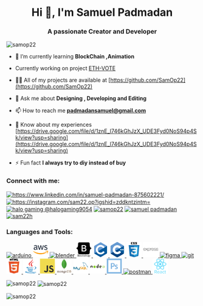 <h1 align="center">Hi 👋, I'm Samuel Padmadan</h1>
<h3 align="center">A passionate Creator and Developer</h3>

<p align="left"> <img src="https://komarev.com/ghpvc/?username=samop22&label=Profile%20views&color=0e75b6&style=flat" alt="samop22" /> </p>

- 🌱 I’m currently learning **BlockChain ,Animation**

- Currently working on project [ETH-VOTE](https://github.com/SamOp22/BlockChain_Voting)

- 👨‍💻 All of my projects are available at [https://github.com/SamOp22](https://github.com/SamOp22)

- 💬 Ask me about **Designing , Developing and Editing**

- 📫 How to reach me **padmadansamuel@gmail.com**

- 📄 Know about my experiences [https://drive.google.com/file/d/1znE_l746kGhJzX_UDE3Fyd0NoS94p4Sk/view?usp=sharing](https://drive.google.com/file/d/1znE_l746kGhJzX_UDE3Fyd0NoS94p4Sk/view?usp=sharing)

- ⚡ Fun fact **I always try to diy instead of buy**

<h3 align="left">Connect with me:</h3>
<p align="left">
<a href="https://linkedin.com/in/samuel-padmadan-875602221/" target="blank"><img align="center" src="https://raw.githubusercontent.com/rahuldkjain/github-profile-readme-generator/master/src/images/icons/Social/linked-in-alt.svg" alt="https://www.linkedin.com/in/samuel-padmadan-875602221/" height="30" width="40" /></a>
<a href="https://instagram.com/https://instagram.com/sam22.op?igshid=zddkntzintm=" target="blank"><img align="center" src="https://raw.githubusercontent.com/rahuldkjain/github-profile-readme-generator/master/src/images/icons/Social/instagram.svg" alt="https://instagram.com/sam22.op?igshid=zddkntzintm=" height="30" width="40" /></a>
<a href="https://www.youtube.com/c/halo gaming @halogaming9054" target="blank"><img align="center" src="https://raw.githubusercontent.com/rahuldkjain/github-profile-readme-generator/master/src/images/icons/Social/youtube.svg" alt="halo gaming @halogaming9054" height="30" width="40" /></a>
<a href="https://www.codechef.com/users/samop22" target="blank"><img align="center" src="https://cdn.jsdelivr.net/npm/simple-icons@3.1.0/icons/codechef.svg" alt="samop22" height="30" width="40" /></a>
<a href="https://www.hackerrank.com/samuel padmadan" target="blank"><img align="center" src="https://raw.githubusercontent.com/rahuldkjain/github-profile-readme-generator/master/src/images/icons/Social/hackerrank.svg" alt="samuel padmadan" height="30" width="40" /></a>
<a href="https://codeforces.com/profile/sam22h" target="blank"><img align="center" src="https://raw.githubusercontent.com/rahuldkjain/github-profile-readme-generator/master/src/images/icons/Social/codeforces.svg" alt="sam22h" height="30" width="40" /></a>
</p>

<h3 align="left">Languages and Tools:</h3>
<p align="left"> <a href="https://www.arduino.cc/" target="_blank" rel="noreferrer"> <img src="https://cdn.worldvectorlogo.com/logos/arduino-1.svg" alt="arduino" width="40" height="40"/> </a> <a href="https://aws.amazon.com" target="_blank" rel="noreferrer"> <img src="https://raw.githubusercontent.com/devicons/devicon/master/icons/amazonwebservices/amazonwebservices-original-wordmark.svg" alt="aws" width="40" height="40"/> </a> <a href="https://www.blender.org/" target="_blank" rel="noreferrer"> <img src="https://download.blender.org/branding/community/blender_community_badge_white.svg" alt="blender" width="40" height="40"/> </a> <a href="https://getbootstrap.com" target="_blank" rel="noreferrer"> <img src="https://raw.githubusercontent.com/devicons/devicon/master/icons/bootstrap/bootstrap-plain-wordmark.svg" alt="bootstrap" width="40" height="40"/> </a> <a href="https://www.cprogramming.com/" target="_blank" rel="noreferrer"> <img src="https://raw.githubusercontent.com/devicons/devicon/master/icons/c/c-original.svg" alt="c" width="40" height="40"/> </a> <a href="https://www.w3schools.com/cpp/" target="_blank" rel="noreferrer"> <img src="https://raw.githubusercontent.com/devicons/devicon/master/icons/cplusplus/cplusplus-original.svg" alt="cplusplus" width="40" height="40"/> </a> <a href="https://www.w3schools.com/css/" target="_blank" rel="noreferrer"> <img src="https://raw.githubusercontent.com/devicons/devicon/master/icons/css3/css3-original-wordmark.svg" alt="css3" width="40" height="40"/> </a> <a href="https://expressjs.com" target="_blank" rel="noreferrer"> <img src="https://raw.githubusercontent.com/devicons/devicon/master/icons/express/express-original-wordmark.svg" alt="express" width="40" height="40"/> </a> <a href="https://www.figma.com/" target="_blank" rel="noreferrer"> <img src="https://www.vectorlogo.zone/logos/figma/figma-icon.svg" alt="figma" width="40" height="40"/> </a> <a href="https://git-scm.com/" target="_blank" rel="noreferrer"> <img src="https://www.vectorlogo.zone/logos/git-scm/git-scm-icon.svg" alt="git" width="40" height="40"/> </a> <a href="https://www.w3.org/html/" target="_blank" rel="noreferrer"> <img src="https://raw.githubusercontent.com/devicons/devicon/master/icons/html5/html5-original-wordmark.svg" alt="html5" width="40" height="40"/> </a> <a href="https://www.java.com" target="_blank" rel="noreferrer"> <img src="https://raw.githubusercontent.com/devicons/devicon/master/icons/java/java-original.svg" alt="java" width="40" height="40"/> </a> <a href="https://developer.mozilla.org/en-US/docs/Web/JavaScript" target="_blank" rel="noreferrer"> <img src="https://raw.githubusercontent.com/devicons/devicon/master/icons/javascript/javascript-original.svg" alt="javascript" width="40" height="40"/> </a> <a href="https://www.mongodb.com/" target="_blank" rel="noreferrer"> <img src="https://raw.githubusercontent.com/devicons/devicon/master/icons/mongodb/mongodb-original-wordmark.svg" alt="mongodb" width="40" height="40"/> </a> <a href="https://www.mysql.com/" target="_blank" rel="noreferrer"> <img src="https://raw.githubusercontent.com/devicons/devicon/master/icons/mysql/mysql-original-wordmark.svg" alt="mysql" width="40" height="40"/> </a> <a href="https://nodejs.org" target="_blank" rel="noreferrer"> <img src="https://raw.githubusercontent.com/devicons/devicon/master/icons/nodejs/nodejs-original-wordmark.svg" alt="nodejs" width="40" height="40"/> </a> <a href="https://www.photoshop.com/en" target="_blank" rel="noreferrer"> <img src="https://raw.githubusercontent.com/devicons/devicon/master/icons/photoshop/photoshop-line.svg" alt="photoshop" width="40" height="40"/> </a> <a href="https://postman.com" target="_blank" rel="noreferrer"> <img src="https://www.vectorlogo.zone/logos/getpostman/getpostman-icon.svg" alt="postman" width="40" height="40"/> </a> <a href="https://reactjs.org/" target="_blank" rel="noreferrer"> <img src="https://raw.githubusercontent.com/devicons/devicon/master/icons/react/react-original-wordmark.svg" alt="react" width="40" height="40"/> </a> </p>

<p><img align="left" src="https://github-readme-stats.vercel.app/api/top-langs?username=samop22&show_icons=true&locale=en&layout=compact" alt="samop22" /></p>

<p>&nbsp;<img align="center" src="https://github-readme-stats.vercel.app/api?username=samop22&show_icons=true&locale=en" alt="samop22" /></p>

<p><img align="center" src="https://github-readme-streak-stats.herokuapp.com/?user=samop22&" alt="samop22" /></p>

